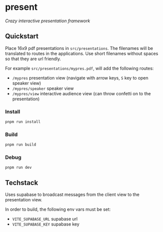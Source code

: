 # present

*Crazy interactive presentation framework*

## Quickstart

Place 16x9 pdf presentations in `src/presentations`.
The filenames will be translated to routes in the applications.
Use short filenames without spaces so that they are url friendly.

For example `src/presentations/mypres.pdf`, will add the following routes:

- `/mypres` presentation view (navigate with arrow keys, `S` key to open speaker view)
- `/mypres/speaker` speaker view
- `/mypres/view` interactive audience view (can throw confetti on to the presentation)

### Install

```bash
pnpm run install
```

### Build

```bash
pnpm run build
```

### Debug

```
pnpm run dev
```

## Techstack

Uses supabase to broadcast messages from the client view to the presentation view.

In order to build, the following env vars must be set:

- `VITE_SUPABASE_URL` supabase url
- `VITE_SUPABASE_KEY` supabase key
